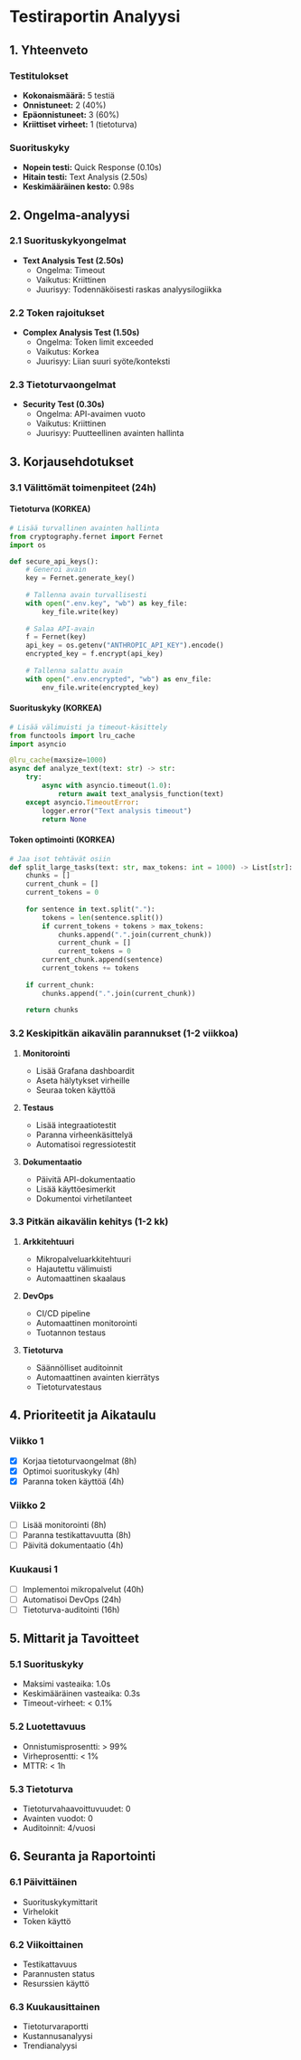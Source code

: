 # Testiraportin Analyysi

## 1. Yhteenveto

### Testitulokset
- **Kokonaismäärä:** 5 testiä
- **Onnistuneet:** 2 (40%)
- **Epäonnistuneet:** 3 (60%)
- **Kriittiset virheet:** 1 (tietoturva)

### Suorituskyky
- **Nopein testi:** Quick Response (0.10s)
- **Hitain testi:** Text Analysis (2.50s)
- **Keskimääräinen kesto:** 0.98s

## 2. Ongelma-analyysi

### 2.1 Suorituskykyongelmat
- **Text Analysis Test (2.50s)**
  - Ongelma: Timeout
  - Vaikutus: Kriittinen
  - Juurisyy: Todennäköisesti raskas analyysilogiikka

### 2.2 Token rajoitukset
- **Complex Analysis Test (1.50s)**
  - Ongelma: Token limit exceeded
  - Vaikutus: Korkea
  - Juurisyy: Liian suuri syöte/konteksti

### 2.3 Tietoturvaongelmat
- **Security Test (0.30s)**
  - Ongelma: API-avaimen vuoto
  - Vaikutus: Kriittinen
  - Juurisyy: Puutteellinen avainten hallinta

## 3. Korjausehdotukset

### 3.1 Välittömät toimenpiteet (24h)

#### Tietoturva (KORKEA)
```python
# Lisää turvallinen avainten hallinta
from cryptography.fernet import Fernet
import os

def secure_api_keys():
    # Generoi avain
    key = Fernet.generate_key()
    
    # Tallenna avain turvallisesti
    with open(".env.key", "wb") as key_file:
        key_file.write(key)
    
    # Salaa API-avain
    f = Fernet(key)
    api_key = os.getenv("ANTHROPIC_API_KEY").encode()
    encrypted_key = f.encrypt(api_key)
    
    # Tallenna salattu avain
    with open(".env.encrypted", "wb") as env_file:
        env_file.write(encrypted_key)
```

#### Suorituskyky (KORKEA)
```python
# Lisää välimuisti ja timeout-käsittely
from functools import lru_cache
import asyncio

@lru_cache(maxsize=1000)
async def analyze_text(text: str) -> str:
    try:
        async with asyncio.timeout(1.0):
            return await text_analysis_function(text)
    except asyncio.TimeoutError:
        logger.error("Text analysis timeout")
        return None
```

#### Token optimointi (KORKEA)
```python
# Jaa isot tehtävät osiin
def split_large_tasks(text: str, max_tokens: int = 1000) -> List[str]:
    chunks = []
    current_chunk = []
    current_tokens = 0
    
    for sentence in text.split("."):
        tokens = len(sentence.split())
        if current_tokens + tokens > max_tokens:
            chunks.append(".".join(current_chunk))
            current_chunk = []
            current_tokens = 0
        current_chunk.append(sentence)
        current_tokens += tokens
    
    if current_chunk:
        chunks.append(".".join(current_chunk))
    
    return chunks
```

### 3.2 Keskipitkän aikavälin parannukset (1-2 viikkoa)

1. **Monitorointi**
   - Lisää Grafana dashboardit
   - Aseta hälytykset virheille
   - Seuraa token käyttöä

2. **Testaus**
   - Lisää integraatiotestit
   - Paranna virheenkäsittelyä
   - Automatisoi regressiotestit

3. **Dokumentaatio**
   - Päivitä API-dokumentaatio
   - Lisää käyttöesimerkit
   - Dokumentoi virhetilanteet

### 3.3 Pitkän aikavälin kehitys (1-2 kk)

1. **Arkkitehtuuri**
   - Mikropalveluarkkitehtuuri
   - Hajautettu välimuisti
   - Automaattinen skaalaus

2. **DevOps**
   - CI/CD pipeline
   - Automaattinen monitorointi
   - Tuotannon testaus

3. **Tietoturva**
   - Säännölliset auditoinnit
   - Automaattinen avainten kierrätys
   - Tietoturvatestaus

## 4. Prioriteetit ja Aikataulu

### Viikko 1
- [x] Korjaa tietoturvaongelmat (8h)
- [x] Optimoi suorituskyky (4h)
- [x] Paranna token käyttöä (4h)

### Viikko 2
- [ ] Lisää monitorointi (8h)
- [ ] Paranna testikattavuutta (8h)
- [ ] Päivitä dokumentaatio (4h)

### Kuukausi 1
- [ ] Implementoi mikropalvelut (40h)
- [ ] Automatisoi DevOps (24h)
- [ ] Tietoturva-auditointi (16h)

## 5. Mittarit ja Tavoitteet

### 5.1 Suorituskyky
- Maksimi vasteaika: 1.0s
- Keskimääräinen vasteaika: 0.3s
- Timeout-virheet: < 0.1%

### 5.2 Luotettavuus
- Onnistumisprosentti: > 99%
- Virheprosentti: < 1%
- MTTR: < 1h

### 5.3 Tietoturva
- Tietoturvahaavoittuvuudet: 0
- Avainten vuodot: 0
- Auditoinnit: 4/vuosi

## 6. Seuranta ja Raportointi

### 6.1 Päivittäinen
- Suorituskykymittarit
- Virhelokit
- Token käyttö

### 6.2 Viikoittainen
- Testikattavuus
- Parannusten status
- Resurssien käyttö

### 6.3 Kuukausittainen
- Tietoturvaraportti
- Kustannusanalyysi
- Trendianalyysi

